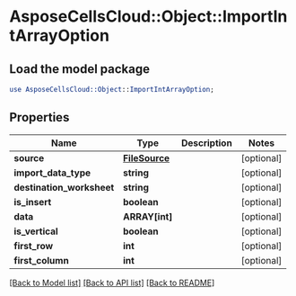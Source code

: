 # AsposeCellsCloud::Object::ImportIntArrayOption

## Load the model package
```perl
use AsposeCellsCloud::Object::ImportIntArrayOption;
```

## Properties
Name | Type | Description | Notes
------------ | ------------- | ------------- | -------------
**source** | [**FileSource**](FileSource.md) |  | [optional] 
**import_data_type** | **string** |  | [optional] 
**destination_worksheet** | **string** |  | [optional] 
**is_insert** | **boolean** |  | [optional] 
**data** | **ARRAY[int]** |  | [optional] 
**is_vertical** | **boolean** |  | [optional] 
**first_row** | **int** |  | [optional] 
**first_column** | **int** |  | [optional] 

[[Back to Model list]](../README.md#documentation-for-models) [[Back to API list]](../README.md#documentation-for-api-endpoints) [[Back to README]](../README.md)


